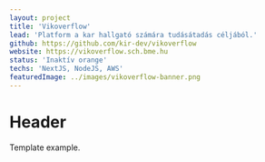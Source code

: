 ```yaml
---
layout: project
title: 'Vikoverflow'
lead: 'Platform a kar hallgató számára tudásátadás céljából.'
github: https://github.com/kir-dev/vikoverflow
website: https://vikoverflow.sch.bme.hu
status: 'Inaktív orange'
techs: 'NextJS, NodeJS, AWS'
featuredImage: ../images/vikoverflow-banner.png
---
```


# Header

Template example.

